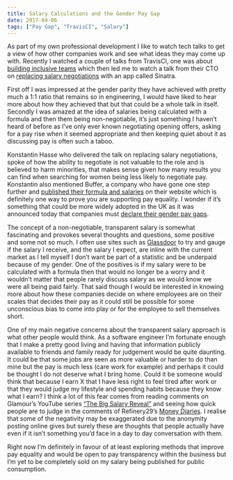 ```yaml
---
title: Salary Calculations and the Gender Pay Gap
date: 2017-04-06
tags: ["Pay Gap", "TravisCI", "Salary"]
---
```


As part of my own professional development I like to watch tech talks to get a view of how other companies work and see what ideas they 
may come up with. Recently I watched a couple of talks from TravisCI, one was about [building inclusive teams](https://youtu.be/5ABos9UTfJU) 
which then led me to watch a talk from their CTO on [replacing salary negotiations](https://youtu.be/N8u9H6JDAzo) with an app called Sinatra.

First off I was impressed at the gender parity they have achieved with pretty much a 1:1 ratio that remains so in engineering, 
I would have liked to hear more about how they achieved that but that could be a whole talk in itself. Secondly I was amazed at the 
idea of salaries being calculated with a formula and then them being non-negotiable, it’s just something I haven’t heard of before as 
I’ve only ever known negotiating opening offers, asking for a pay rise when it seemed appropriate and then keeping quiet about it as 
discussing pay is often such a taboo.

Konstantin Hasse who delivered the talk on replacing salary negotiations, spoke of how the ability to negotiate is not valuable to the
 role and is believed to harm minorities, that makes sense given how many results you can find when searching for women being less likely
 to negotiate pay. Konstantin also mentioned Buffer, a company who have gone one step further and
 [published their formula and salaries](https://open.buffer.com/transparent-salaries/) on their website which is definitely one way to
 prove you are supporting pay equality. I wonder if it’s something that could be more widely adopted in the UK as it was announced today
 that companies must [declare their gender pay gaps](http://www.bbc.co.uk/news/business-39502872).

The concept of a non-negotiable, transparent salary is somewhat fascinating and provokes several thoughts and questions, some positive and 
some not so much. I often use sites such as [Glassdoor](http://www.glassdoor.co.uk/Salaries/) to try and gauge if the salary I receive, 
and the salary I expect, are inline with the current market as I tell myself I don’t want be part of a statistic and be underpaid because of 
my gender. One of the positives is if my salary were to be calculated with a formula then that would no longer be a worry and it wouldn’t 
matter that people rarely discuss salary as we would know we were all being paid fairly. That said though I would be interested in knowing 
more about how these companies decide on where employees are on their scales that decides their pay as it could still be possible for some 
unconscious bias to come into play or for the employee to sell themselves short.

One of my main negative concerns about the transparent salary approach is what other people would think. As a software engineer I’m fortunate
enough that I make a pretty good living and having that information publicly available to friends and family ready for judgement would be
quite daunting. It could be that some jobs are seen as more valuable or harder to do than mine but the pay is much less (care work for example)
 and perhaps it could be thought I do not deserve what I bring home. Could it be someone would think that because I earn X that I have less
 right to feel tired after work or that they would judge my lifestyle and spending habits because they know what I earn? I think a lot of
 this fear comes from reading comments on Glamour’s YouTube series [“The Big Salary Reveal”](http://www.glamour.com/story/12-real-people-discover-what-the-pay-gap-looks-like) 
 and seeing how quick people are to judge in the comments of Refinery29’s [Money Diaries](http://www.refinery29.com/money-diary).
 I realise that some of the negativity may be exaggerated due to the anonymity posting online gives but surely these are thoughts that
 people actually have even if it isn’t something you’d face in a day to day conversation with them.

Right now I’m definitely in favour of at least exploring methods that improve pay equality and would be open to pay transparency within the 
business but I’m yet to be completely sold on my salary being published for public consumption.